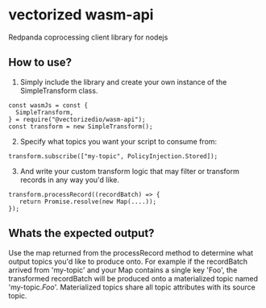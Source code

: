 # vectorized wasm-api

Redpanda coprocessing client library for nodejs

## How to use?

1. Simply include the library and create your own instance of the SimpleTransform class.

```
const wasmJs = const {
  SimpleTransform,
} = require("@vectorizedio/wasm-api");
const transform = new SimpleTransform();
```

2. Specify what topics you want your script to consume from:

```
transform.subscribe(["my-topic", PolicyInjection.Stored]);
```

3. And write your custom transform logic that may filter or transform records in any way you'd like.

```
transform.processRecord((recordBatch) => {
   return Promise.resolve(new Map(....));
});
```

## Whats the expected output?

Use the map returned from the processRecord method to determine what output topics you'd like to produce onto. For example if the recordBatch arrived from 'my-topic' and your Map contains a single key 'Foo', the transformed recordBatch will be produced onto a materialized topic named 'my-topic.$Foo$'. Materialized topics share all topic attributes with its source topic.
